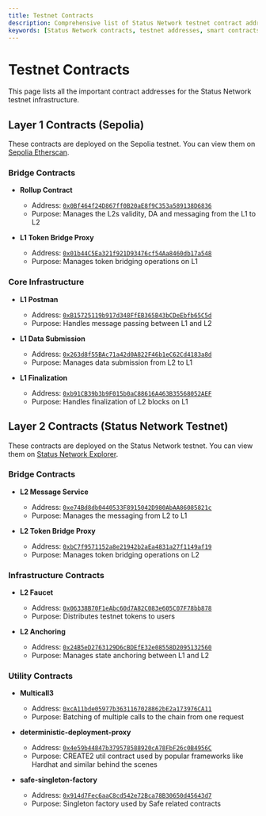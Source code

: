 ```yaml
---
title: Testnet Contracts
description: Comprehensive list of Status Network testnet contract addresses, including bridge contracts, core infrastructure, and L2 contracts with their purposes and links to block explorers.
keywords: [Status Network contracts, testnet addresses, smart contracts, bridge contracts, L1 contracts, L2 contracts, blockchain infrastructure]
---
```


# Testnet Contracts

This page lists all the important contract addresses for the Status Network testnet infrastructure.

## Layer 1 Contracts (Sepolia)

These contracts are deployed on the Sepolia testnet. You can view them on [Sepolia Etherscan](https://sepolia.etherscan.io).

### Bridge Contracts
- **Rollup Contract**
  - Address: [`0x0Bf464f24D867ff0B20aE8f9C353a589138D6836`](https://sepolia.etherscan.io/address/0x0bf464f24d867ff0b20ae8f9c353a589138d6836)
  - Purpose: Manages the L2s validity, DA and messaging from the L1 to L2

- **L1 Token Bridge Proxy**
  - Address: [`0x01b44C5Ea321f921D93476cf54Aa8460db17a548`](https://sepolia.etherscan.io/address/0x01b44C5Ea321f921D93476cf54Aa8460db17a548)
  - Purpose: Manages token bridging operations on L1

### Core Infrastructure
- **L1 Postman**
  - Address: [`0xB15725119b917d348FfEB365B43bCDeEbfb65C5d`](https://sepolia.etherscan.io/address/0xB15725119b917d348FfEB365B43bCDeEbfb65C5d)
  - Purpose: Handles message passing between L1 and L2

- **L1 Data Submission**
  - Address: [`0x263d8f55BAc71a42d0A822F46b1eC62Cd4183a8d`](https://sepolia.etherscan.io/address/0x263d8f55BAc71a42d0A822F46b1eC62Cd4183a8d)
  - Purpose: Manages data submission from L2 to L1

- **L1 Finalization**
  - Address: [`0xb91CB39b3b9F015b0aC88616A463B35568052AEF`](https://sepolia.etherscan.io/address/0xb91CB39b3b9F015b0aC88616A463B35568052AEF)
  - Purpose: Handles finalization of L2 blocks on L1

## Layer 2 Contracts (Status Network Testnet)

These contracts are deployed on the Status Network testnet. You can view them on [Status Network Explorer](https://sepoliascan.status.network).

### Bridge Contracts
- **L2 Message Service**
  - Address: [`0xe74Bd8db0440533F8915042D980AbAA86085821c`](https://sepoliascan.status.network/address/0xe74Bd8db0440533F8915042D980AbAA86085821c)
  - Purpose: Manages the messaging from L2 to L1
  
- **L2 Token Bridge Proxy**
  - Address: [`0xbC7f9571152a8e21942b2aEa4831a27f1149af19`](https://sepoliascan.status.network/address/0xbC7f9571152a8e21942b2aEa4831a27f1149af19)
  - Purpose: Manages token bridging operations on L2

### Infrastructure Contracts
- **L2 Faucet**
  - Address: [`0x06338B70F1eAbc60d7A82C083e605C07F78bb878`](https://sepoliascan.status.network/address/0x06338B70F1eAbc60d7A82C083e605C07F78bb878)
  - Purpose: Distributes testnet tokens to users

- **L2 Anchoring**
  - Address: [`0x24B5eD2763129D6cBDEfE32e08558D2095132560`](https://sepoliascan.status.network/address/0x24B5eD2763129D6cBDEfE32e08558D2095132560)
  - Purpose: Manages state anchoring between L1 and L2

### Utility Contracts
- **Multicall3**
  - Address: [`0xcA11bde05977b3631167028862bE2a173976CA11`](https://sepoliascan.status.network/address/0xcA11bde05977b3631167028862bE2a173976CA11)
  - Purpose: Batching of multiple calls to the chain from one request
  
- **deterministic-deployment-proxy**
  - Address: [`0x4e59b44847b379578588920cA78FbF26c0B4956C`](https://sepoliascan.status.network/address/0x4e59b44847b379578588920cA78FbF26c0B4956C)
  - Purpose: CREATE2 util contract used by popular frameworks like Hardhat and similar behind the scenes
  
- **safe-singleton-factory**
  - Address: [`0x914d7Fec6aaC8cd542e72Bca78B30650d45643d7`](https://sepoliascan.status.network/address/0x914d7Fec6aaC8cd542e72Bca78B30650d45643d7)
  - Purpose: Singleton factory used by Safe related contracts